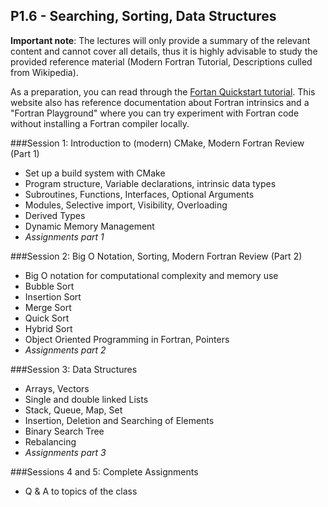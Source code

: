 ## P1.6 - Searching, Sorting, Data Structures

**Important note**: The lectures will only provide a summary of the relevant
content and cannot cover all details, thus it is highly advisable to study
the provided reference material (Modern Fortran Tutorial, Descriptions culled
from Wikipedia).

As a preparation, you can read through the
[Fortan Quickstart tutorial](https://fortran-lang.org/learn/quickstart/).
This website also has reference documentation about Fortran intrinsics
and a "Fortran Playground" where you can try experiment with Fortran
code without installing a Fortran compiler locally.

###Session 1: Introduction to (modern) CMake, Modern Fortran Review (Part 1)
- Set up a build system with CMake
- Program structure, Variable declarations, intrinsic data types
- Subroutines, Functions, Interfaces, Optional Arguments
- Modules, Selective import, Visibility, Overloading
- Derived Types
- Dynamic Memory Management
- *Assignments part 1*

###Session 2: Big O Notation, Sorting, Modern Fortran Review (Part 2)
- Big O notation for computational complexity and memory use
- Bubble Sort
- Insertion Sort
- Merge Sort
- Quick Sort
- Hybrid Sort
- Object Oriented Programming in Fortran, Pointers
- *Assignments part 2*

###Session 3: Data Structures
- Arrays, Vectors
- Single and double linked Lists
- Stack, Queue, Map, Set
- Insertion, Deletion and Searching of Elements
- Binary Search Tree
- Rebalancing
- *Assignments part 3*

###Sessions 4 and 5: Complete Assignments
- Q & A to topics of the class


